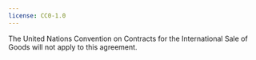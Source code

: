 ```yaml
---
license: CC0-1.0
---
```


The United Nations Convention on Contracts for the International Sale of Goods will not apply to this agreement.
